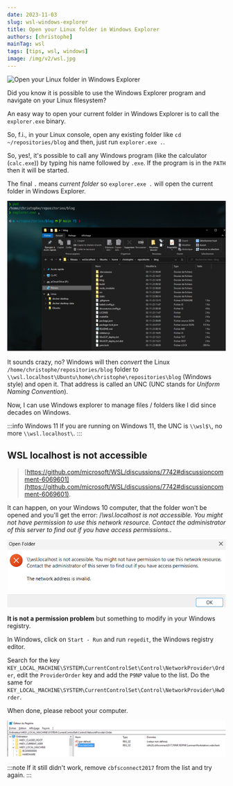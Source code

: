 ```yaml
---
date: 2023-11-03
slug: wsl-windows-explorer
title: Open your Linux folder in Windows Explorer
authors: [christophe]
mainTag: wsl
tags: [tips, wsl, windows]
image: /img/v2/wsl.jpg
---
```

<!-- cspell:ignore cbfsconnect -->
![Open your Linux folder in Windows Explorer](/img/v2/wsl.jpg)

Did you know it is possible to use the Windows Explorer program and navigate on your Linux filesystem?

An easy way to open your current folder in Windows Explorer is to call the `explorer.exe` binary.

So, f.i., in your Linux console, open any existing folder like `cd ~/repositories/blog` and then, just run `explorer.exe .`.

<!-- truncate -->

So, yes!, it's possible to call any Windows program (like the calculator (`calc.exe`)) by typing his name followed by `.exe`. If the program is in the `PATH` then it will be started.

The final `.` means *current folder* so `explorer.exe .` will open the current folder in Windows Explorer.

![Navigating on the Linux filesystem with Explorer.exe](./images/explorer.png)

It sounds crazy, no? Windows will then *convert* the Linux `/home/christophe/repositories/blog` folder to `\\wsl.localhost\Ubuntu\home\christophe\repositories\blog` (Windows style) and open it. That address is called an UNC (UNC stands for *Uniform Naming Convention*).

Now, I can use Windows explorer to manage files / folders like I did since decades on Windows.

:::info Windows 11
If you are running on Windows 11, the UNC is `\\wsl$\`, no more `\\wsl.localhost\`.
:::

## WSL localhost is not accessible

> [https://github.com/microsoft/WSL/discussions/7742#discussioncomment-6069601](https://github.com/microsoft/WSL/discussions/7742#discussioncomment-6069601).

It can happen, on your Windows 10 computer, that the folder won't be opened and you'll get the error: /*\\wsl.localhost is not accessible. You might not have permission to use this network resource. Contact the administrator of this server to find out if you have access permissions.*.

![wsl.localhost not accessible](./images/wsl_localhost_not_accessible.png)

**It is not a permission problem** but something to modify in your Windows registry.

In Windows, click on `Start - Run` and run `regedit`, the Windows registry editor.

Search for the key `KEY_LOCAL_MACHINE\SYSTEM\CurrentControlSet\Control\NetworkProvider\Order`, edit the `ProviderOrder` key and add the `P9NP` value to the list. Do the same for `KEY_LOCAL_MACHINE\SYSTEM\CurrentControlSet\Control\NetworkProvider\HwOrder`.

When done, please reboot your computer.

![Editing the registry](./images/registry.png)

:::note
If it still didn't work, remove `cbfsconnect2017` from the list and try again.
:::

